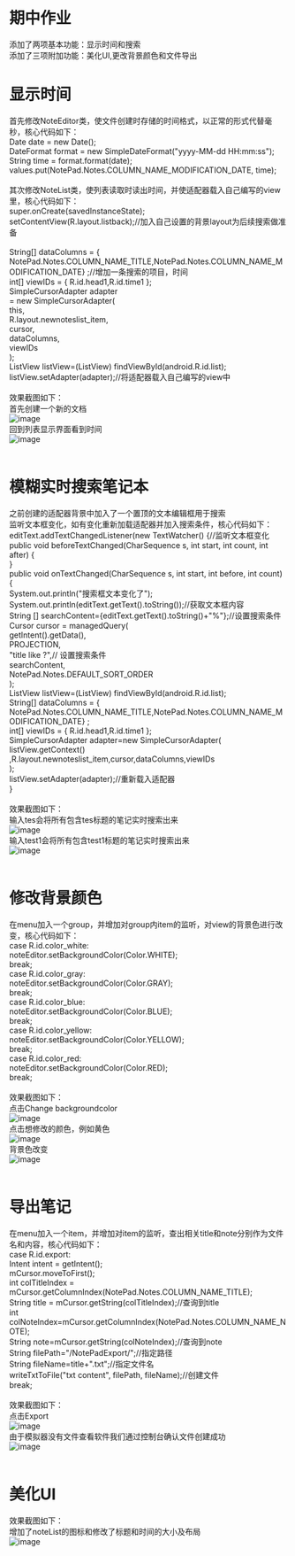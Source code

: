 # 期中作业
添加了两项基本功能：显示时间和搜索</br>
添加了三项附加功能：美化UI,更改背景颜色和文件导出</br>
# 显示时间
首先修改NoteEditor类，使文件创建时存储的时间格式，以正常的形式代替毫秒，核心代码如下：</br>
Date date = new Date();</br>
DateFormat format = new SimpleDateFormat("yyyy-MM-dd HH:mm:ss");</br>
String time = format.format(date);</br>
values.put(NotePad.Notes.COLUMN_NAME_MODIFICATION_DATE, time);</br>
</br>
其次修改NoteList类，使列表读取时读出时间，并使适配器载入自己编写的view里，核心代码如下：</br>
super.onCreate(savedInstanceState);</br>
setContentView(R.layout.listback);//加入自己设置的背景layout为后续搜索做准备</br>
</br>
String[] dataColumns = { NotePad.Notes.COLUMN_NAME_TITLE,NotePad.Notes.COLUMN_NAME_MODIFICATION_DATE} ;//增加一条搜索的项目，时间</br>
int[] viewIDs = { R.id.head1,R.id.time1 };</br>
SimpleCursorAdapter adapter</br>
= new SimpleCursorAdapter(</br>
this,</br>
R.layout.newnoteslist_item,</br>
cursor,</br>
dataColumns,</br>
viewIDs</br>
);</br>
ListView listView=(ListView) findViewById(android.R.id.list);</br>
listView.setAdapter(adapter);//将适配器载入自己编写的view中</br>
</br>
效果截图如下：</br>
首先创建一个新的文档</br>
![image](https://github.com/JiangDongshuo/NotePad1.01/raw/master/app/src/main/res/drawable/2.png)</br>
回到列表显示界面看到时间</br>
![image](https://github.com/JiangDongshuo/NotePad1.01/raw/master/app/src/main/res/drawable/3.png)</br>
</br>
# 模糊实时搜索笔记本
之前创建的适配器背景中加入了一个置顶的文本编辑框用于搜索</br>
监听文本框变化，如有变化重新加载适配器并加入搜索条件，核心代码如下：</br>
editText.addTextChangedListener(new TextWatcher() {//监听文本框变化</br>
public void beforeTextChanged(CharSequence s, int start, int count, int after) {</br>
}</br>
public void onTextChanged(CharSequence s, int start, int before, int count) {</br>
System.out.println("搜索框文本变化了");</br>
System.out.println(editText.getText().toString());//获取文本框内容</br>
String [] searchContent={editText.getText().toString()+"%"};//设置搜索条件</br>
Cursor cursor = managedQuery(</br>
getIntent().getData(),</br>
PROJECTION,</br>
"title like ?",// 设置搜索条件</br>
searchContent,</br>
NotePad.Notes.DEFAULT_SORT_ORDER  </br>
);</br>
ListView listView=(ListView) findViewById(android.R.id.list);</br>
String[] dataColumns = { NotePad.Notes.COLUMN_NAME_TITLE,NotePad.Notes.COLUMN_NAME_MODIFICATION_DATE} ;</br>
int[] viewIDs = { R.id.head1,R.id.time1 };</br>
SimpleCursorAdapter adapter=new SimpleCursorAdapter(</br>
listView.getContext() ,R.layout.newnoteslist_item,cursor,dataColumns,viewIDs</br>
);</br>
listView.setAdapter(adapter);//重新载入适配器</br>
}</br>
</br>
效果截图如下：</br>
输入tes会将所有包含tes标题的笔记实时搜索出来</br>
![image](https://github.com/JiangDongshuo/NotePad1.01/raw/master/app/src/main/res/drawable/4.png)</br>
输入test1会将所有包含test1标题的笔记实时搜索出来</br>
![image](https://github.com/JiangDongshuo/NotePad1.01/raw/master/app/src/main/res/drawable/5.png)</br>
</br>
# 修改背景颜色
在menu加入一个group，并增加对group内item的监听，对view的背景色进行改变，核心代码如下：</br>
case R.id.color_white:</br>
noteEditor.setBackgroundColor(Color.WHITE);</br>
break;</br>
case R.id.color_gray:</br>
noteEditor.setBackgroundColor(Color.GRAY);</br>
break;</br>
case R.id.color_blue:</br>
noteEditor.setBackgroundColor(Color.BLUE);</br>
break;</br>
case R.id.color_yellow:</br>
noteEditor.setBackgroundColor(Color.YELLOW);</br>
break;</br>
case R.id.color_red:</br>
noteEditor.setBackgroundColor(Color.RED);</br>
break;</br>
</br>
效果截图如下：</br>
点击Change backgroundcolor</br>
![image](https://github.com/JiangDongshuo/NotePad1.01/raw/master/app/src/main/res/drawable/6.png)</br>
点击想修改的颜色，例如黄色</br>
![image](https://github.com/JiangDongshuo/NotePad1.01/raw/master/app/src/main/res/drawable/7.png)</br>
背景色改变</br>
![image](https://github.com/JiangDongshuo/NotePad1.01/raw/master/app/src/main/res/drawable/8.png)</br>
</br>
# 导出笔记
在menu加入一个item，并增加对item的监听，查出相关title和note分别作为文件名和内容，核心代码如下：</br>
case R.id.export:</br>
Intent intent = getIntent();</br>
mCursor.moveToFirst();</br>
int colTitleIndex = mCursor.getColumnIndex(NotePad.Notes.COLUMN_NAME_TITLE);</br>
String title = mCursor.getString(colTitleIndex);//查询到title</br>
int colNoteIndex=mCursor.getColumnIndex(NotePad.Notes.COLUMN_NAME_NOTE);</br>
String note=mCursor.getString(colNoteIndex);//查询到note</br>
String filePath="/NotePadExport/";//指定路径</br>
String fileName=title+".txt";//指定文件名</br>
writeTxtToFile("txt content", filePath, fileName);//创建文件</br>
break;</br>
</br>
效果截图如下：</br>
点击Export</br>
![image](https://github.com/JiangDongshuo/NotePad1.01/raw/master/app/src/main/res/drawable/9.png)</br>
由于模拟器没有文件查看软件我们通过控制台确认文件创建成功</br>
![image](https://github.com/JiangDongshuo/NotePad1.01/raw/master/app/src/main/res/drawable/10.png)</br>
</br>
# 美化UI
效果截图如下：</br>
增加了noteList的图标和修改了标题和时间的大小及布局</br>
![image](https://github.com/JiangDongshuo/NotePad1.01/raw/master/app/src/main/res/drawable/1.png)</br>


       




